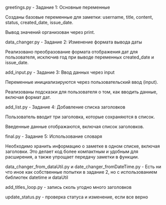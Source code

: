 greetings.py - Задание 1: Основные переменные

Созданы базовые переменные для заметки: username, title, content, status, created_date, issue_date.

Вывод значений организован через print.

data_changer.py - Задание 2: Изменение формата вывода даты

Реализовано преобразование формата отображения дат для пользователя, исключив год при выводе переменных created_date и issue_date.


add_input.py  -  Задание 3: Ввод данных через input

Переменные инициализируются через пользовательский ввод (input).

Реализованы подсказки для пользователя о том, как вводить данные, включая формат дат.



add_list.py   -   Задание 4: Добавление списка заголовков

Пользователь вводит три заголовка, которые сохраняются в список.

Введенные данные отображаются, включая список заголовков.



final.py   -   Задание 5: Использование словаря

Необходимо хранить информацию о заметке в одном списке, включая заголовки. Это делает код более компактным и удобным для расширения, а также упрощает передачу заметки в функции.




data_changer_from_dataUtil.py
и
date_changer_fromDateTime.py - Есть ни что иное как собственные попытки в задание 2, но с использованием библиотек datetime и dataUtil


add_titles_loop.py - запись сколь угодно много заголовков


update_status.py - проверка статуса и изменение, если все верно
